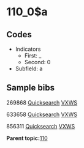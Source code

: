 # 110\_0$a

## Codes

-   Indicators
    -   First: \_
    -   Second: 0
-   Subfield: a

## Sample bibs

269868 [Quicksearch](https://search.library.yale.edu/catalog/269868) [VXWS](http://prodorbis.library.yale.edu:7014/vxws/GetHoldingsService?bibId=269868)

633658 [Quicksearch](https://search.library.yale.edu/catalog/633658) [VXWS](http://prodorbis.library.yale.edu:7014/vxws/GetHoldingsService?bibId=633658)

856311 [Quicksearch](https://search.library.yale.edu/catalog/856311) [VXWS](http://prodorbis.library.yale.edu:7014/vxws/GetHoldingsService?bibId=856311)

**Parent topic:**[110](../../tags/110/110.md)

